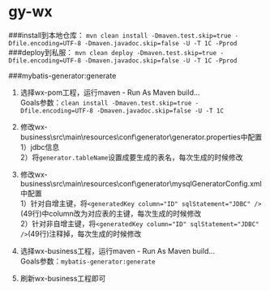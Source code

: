 # gy-wx
###install到本地仓库：
`mvn clean install -Dmaven.test.skip=true -Dfile.encoding=UTF-8 -Dmaven.javadoc.skip=false -U -T 1C -Pprod`
###deploy到私服：
`mvn clean deploy -Dmaven.test.skip=true -Dfile.encoding=UTF-8 -Dmaven.javadoc.skip=false -U -T 1C -Pprod`

###mybatis-generator:generate

1. 选择wx-pom工程，运行maven - Run As Maven build...  
Goals参数：`clean install -Dmaven.test.skip=true -Dfile.encoding=UTF-8 -Dmaven.javadoc.skip=false -U -T 1C`  

2. 修改wx-business\src\main\resources\conf\generator\generator.properties中配置  
1）jdbc信息  
2）将`generator.tableName`设置成要生成的表名，每次生成的时候修改  

3. 修改wx-business\src\main\resources\conf\generator\mysqlGeneratorConfig.xml中配置    
1）针对自增主键，将`<generatedKey column="ID" sqlStatement="JDBC" />`(49行)中column改为对应表的主键，每次生成的时候修改  
2）针对非自增主键，将`<generatedKey column="ID" sqlStatement="JDBC" />`(49行)注释掉，每次生成的时候修改  

4. 选择wx-business工程，运行maven - Run As Maven build...  
Goals参数：`mybatis-generator:generate`

5. 刷新wx-business工程即可
